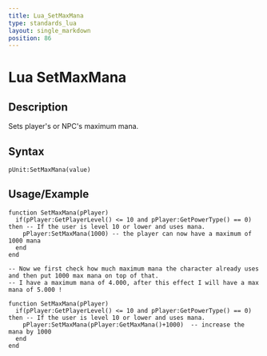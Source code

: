 ```yaml
---
title: Lua_SetMaxMana
type: standards_lua
layout: single_markdown
position: 86
---
```


# Lua SetMaxMana

## Description

Sets player's or NPC's maximum mana.

## Syntax

```
pUnit:SetMaxMana(value)
```

## Usage/Example

```
function SetMaxMana(pPlayer)
  if(pPlayer:GetPlayerLevel() <= 10 and pPlayer:GetPowerType() == 0) then -- If the user is level 10 or lower and uses mana.
    pPlayer:SetMaxMana(1000) -- the player can now have a maximum of 1000 mana
  end
end
```

```
-- Now we first check how much maximum mana the character already uses and then put 1000 max mana on top of that.
-- I have a maximum mana of 4.000, after this effect I will have a max mana of 5.000 !
 
function SetMaxMana(pPlayer)
  if(pPlayer:GetPlayerLevel() <= 10 and pPlayer:GetPowerType() == 0) then -- If the user is level 10 or lower and uses mana.
    pPlayer:SetMaxMana(pPlayer:GetMaxMana()+1000)  -- increase the mana by 1000
  end
end
```
